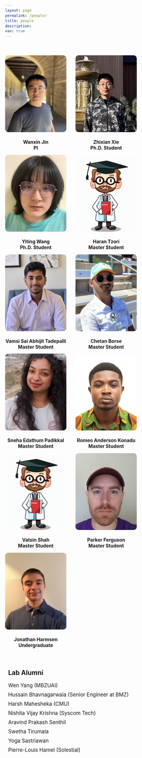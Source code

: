 ```yaml
---
layout: page
permalink: /people/
title: people
description:
nav: true
---
```


<style>
.container {
  display: flex;
  flex-wrap: wrap;
  justify-content: flex-start; /* Align items to the start of the row */
  text-align: center;
}

.title {
  flex-basis: 100%;
  text-align: left;
  margin-bottom: 10px;
  font-weight: bold;
  font-size: 1.5em;
  margin-top: 30px;
}

.member {
  width: 200px;
  margin-right: 30px;
  text-align: center;
}

.member a {
  display: inline-block;
  width: 100%;
  height: auto;
  text-decoration: none;
  color: inherit;
}


.member img {
  width: 200px;
  height: 250px; /* Set a fixed height */
  object-fit: cover;
  object-position: center;
  border-radius: 10px;
  margin-bottom: 10px;
}

.member h2 {
  margin-top: 10px;
  font-size: 1.1em;
}

.member p {
  font-size: 0.9em;
  margin-top: 5px;
}

.member:hover {
  opacity: 0.8;
}




.alumni-container {
  width: 200%;
  margin-top: 20px;
  text-align: left; /* Ensure text is left-aligned */
  padding-left: 10px; /* Adjust left padding to align with the container's padding */

}

.alumni-container .alumni-title {
  text-align: left;
  font-weight: bold;
  font-size: 1.5em;
  margin-bottom: 10px;
}

.alumni-container .alumni-list {
  list-style-type: none;
  padding: 0;
}

.alumni-container .alumni-list li {
  display: flex;
  justify-content: flex-start; /* Align items to the start of the row */
  padding: 5px 0;
  /* border-bottom: 1px solid #ddd; */
  font-size: 1.2em; /* Increase font size */
}

.alumni-container .alumni-list li span {
  flex: 1;
}

</style>

<body>

<div class="container">

  <div class="title"></div>

  <div  class="member">
      <a href="https://irislab.tech/" target="_blank" >
        <img src="/collections/photo/profiles/wanxin_jin.jpeg" alt="Wanxin Jin">
      <h2>Wanxin Jin <br> PI </h2>
    </a>
  </div>

  <div  class="member">
    <a href="https://zhi-xian-xie.github.io/" target="_blank">
        <img src="/collections/photo/profiles/zhixian_xie3.jpeg" alt="Zhixian Xie"></a>
          <h2>Zhixian Xie <br> Ph.D. Student</h2>
  </div>

  <div  class="member">
    <a href="https://yiting2083.github.io/" target="_blank">
	<img src="/collections/photo/profiles/Yiting.jpg" alt="Yiting "></a>
    <h2> Yiting Wang <br> Ph.D. Student</h2>
  </div>

  <div  class="member">
      <img src="/collections/photo/profiles/phd1.jpeg" alt="Haran Tzori">
      <h2>Haran Tzori <br> Master Student  </h2> 
  </div>

  <!-- <div  class="member">
    <img src="/collections/photo/profiles/haran.jpg" alt="Vamsi Sai Abhijit Tadepalli">
      <h2>Haran Tzori <br> Master Student  </h2> 
  </div> -->

  <div  class="member">
    <img src="/collections/photo/profiles/Vamsi.jpg" alt="Vamsi Sai Abhijit Tadepalli">
      <h2>Vamsi Sai Abhijit Tadepalli <br> Master Student </h2>
  </div>

  <div  class="member">
    <img src="/collections/photo/profiles/Chetan.jpg" alt="Chetan Borse">
    <h2>Chetan Borse <br> Master Student  </h2> 
  </div>

  <div  class="member">
	<img src="/collections/photo/profiles/Sneha.jpg" alt="Sneha Edathum Padikkal">
    <h2>Sneha Edathum Padikkal <br> Master Student  </h2>
  </div>

  <div  class="member">
	<img src="/collections/photo/profiles/Romeo.jpg" alt="Romeo Anderson Konadu">
    <h2>Romeo Anderson Konadu <br> Master Student  </h2>
  </div>

  <div  class="member">
      <img src="/collections/photo/profiles/phd1.jpeg" alt="Vatsin Shah">
      <h2>Vatsin Shah <br> Master Student  </h2> 
  </div>
  
  <div  class="member">
    <img src="/collections/photo/profiles/parker_ferguson.jpg" alt="Parker Ferguson">
    <h2>Parker Ferguson <br> Master Student</h2> 
  </div>

  <div  class="member">
	<img src="/collections/photo/profiles/jonathan.jpg" alt="jonathan">
    <h2>Jonathan Harmsen <br> Undergraduate</h2>
  </div>

</div>

<br>
<br>

<div class="alumni-container">
  <div class="alumni-title">Lab Alumni</div>

  <ul class="alumni-list">
    <li><span>Wen Yang (MBZUAI)</span><span></span></li>
    <li><span>Hussain Bhavnagarwala (Senior Engineer at BMZ)</span><span></span></li>
    <li><span>Harsh Mahesheka (CMU)</span><span></span></li>
    <li><span> Nishita Vijay Krishna (Syscom Tech) </span><span></span></li>
    <li><span> Aravind Prakash Senthil  </span><span></span></li>
    <li><span> Swetha Tirumala </span><span></span></li>
    <li><span> Yoga Sastriawan</span><span></span></li>
    <li><span> Pierre-Louis Hamel (Solestial)</span><span></span></li>
  </ul>

</div>

</body>
